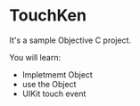 # TouchKen
It's a sample Objective C project.

You will learn:

* Impletmemt Object
* use the Object
* UIKit touch event 